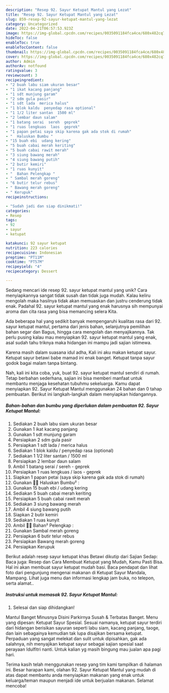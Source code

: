 ```yaml
---
description: "Resep 92. Sayur Ketupat Mantul yang Lezat"
title: "Resep 92. Sayur Ketupat Mantul yang Lezat"
slug: 859-resep-92-sayur-ketupat-mantul-yang-lezat
category: Uncategorized
date: 2022-04-21T06:57:53.923Z
image: https://img-global.cpcdn.com/recipes/0035091184fca4ce/680x482cq70/92-sayur-ketupat-mantul-foto-resep-utama.jpg
hideToc: false
enableToc: true
enableTocContent: false
thumbnail: https://img-global.cpcdn.com/recipes/0035091184fca4ce/680x482cq70/92-sayur-ketupat-mantul-foto-resep-utama.jpg
cover: https://img-global.cpcdn.com/recipes/0035091184fca4ce/680x482cq70/92-sayur-ketupat-mantul-foto-resep-utama.jpg
author: Admin
authorAv: notfound
ratingvalue: 3
reviewcount: 3
recipeingredient:
- "2 buah labu siam ukuran besar"
- "1 ikat kacang panjang"
- "1 sdt munjung garam"
- "2 sdm gula pasir"
- "1 sdt lada  merica halus"
- "1 blok kaldu  penyedap rasa optional"
- "1 1/2 liter santan  1500 ml"
- "2 lembar daun salam"
- "1 batang serai  sereh  geprek"
- "1 ruas lengkuas  laos  geprek"
- "1 papan petai saya skip karena gak ada stok di rumah"
- "  Haluskan Bumbu "
- "15 buah ebi  udang kering"
- "5 buah cabai merah keriting"
- "5 buah cabai rawit merah"
- "3 siung bawang merah"
- "4 siung bawang putih"
- "2 butir kemiri"
- "1 ruas kunyit"
- "  Bahan Pelengkap "
- " Sambal merah goreng"
- "6 butir telur rebus"
- " Bawang merah goreng"
- " Kerupuk"
recipeinstructions:

- "Sudah jadi dan siap dinikmati!"
categories:
- Resep
tags:
- 92
- sayur
- ketupat

katakunci: 92 sayur ketupat 
nutrition: 223 calories
recipecuisine: Indonesian
preptime: "PT11M"
cooktime: "PT57M"
recipeyield: "4"
recipecategory: Dessert

---
```





Sedang mencari ide resep 92. sayur ketupat mantul yang unik? Cara menyiapkannya sangat tidak susah dan tidak juga mudah. Kalau keliru mengolah maka hasilnya tidak akan memuaskan dan justru cenderung tidak enak. Padahal 92. sayur ketupat mantul yang enak harusnya sih mempunyai aroma dan cita rasa yang bisa memancing selera Kita.





Ada beberapa hal yang sedikit banyak mempengaruhi kualitas rasa dari 92. sayur ketupat mantul, pertama dari jenis bahan, selanjutnya pemilihan bahan segar dan Bagus, hingga cara mengolah dan menyajikannya. Tak perlu pusing kalau mau menyiapkan 92. sayur ketupat mantul yang enak,      asal sudah tahu triknya maka hidangan ini mampu jadi sajian istimewa.














Karena masih dalam suasana idul adha, Kali ini aku makan ketupat sayur. Ketupat sayur betawi babe mamad ini enak banget. Ketupat tanpa sayur godok bagai malam tanpa bintang.






Nah, kali ini kita coba, yuk, buat 92. sayur ketupat mantul sendiri di rumah. Tetap berbahan sederhana, sajian ini bisa memberi manfaat untuk membantu menjaga kesehatan tubuhmu sekeluarga. Kamu dapat menyiapkan 92. Sayur Ketupat Mantul menggunakan 24 bahan dan 0 tahap pembuatan. Berikut ini langkah-langkah dalam menyiapkan hidangannya.

<!--inarticleads1-->

##### Bahan-bahan dan bumbu yang diperlukan dalam pembuatan 92. Sayur Ketupat Mantul:

1. Sediakan 2 buah labu siam ukuran besar
1. Gunakan 1 ikat kacang panjang
1. Gunakan 1 sdt munjung garam
1. Persiapkan 2 sdm gula pasir
1. Persiapkan 1 sdt lada / merica halus
1. Sediakan 1 blok kaldu / penyedap rasa (optional)
1. Sediakan 1 1/2 liter santan / 1500 ml
1. Persiapkan 2 lembar daun salam
1. Ambil 1 batang serai / sereh - geprek
1. Persiapkan 1 ruas lengkuas / laos - geprek
1. Siapkan 1 papan petai (saya skip karena gak ada stok di rumah)
1. Gunakan  👩‍🍳 Haluskan Bumbu² :
1. Gunakan 15 buah ebi / udang kering
1. Sediakan 5 buah cabai merah keriting
1. Persiapkan 5 buah cabai rawit merah
1. Sediakan 3 siung bawang merah
1. Ambil 4 siung bawang putih
1. Siapkan 2 butir kemiri
1. Sediakan 1 ruas kunyit
1. Ambil  👩‍🍳 Bahan² Pelengkap :
1. Gunakan  Sambal merah goreng
1. Persiapkan 6 butir telur rebus
1. Persiapkan  Bawang merah goreng
1. Persiapkan  Kerupuk


Berikut adalah resep sayur ketupat khas Betawi dikutip dari Sajian Sedap: Baca juga: Resep dan Cara Membuat Ketupat yang Mudah, Kamu Pasti Bisa. Hal ini akan membuat sayur ketupat mudah basi. Baca pendapat dan lihat foto dari pengunjung mengenai makanan di Ketupat Sayur Mandala, Mampang. Lihat juga menu dan informasi lengkap jam buka, no telepon, serta alamat.. 

<!--inarticleads2-->

##### Instruksi untuk memasak 92. Sayur Ketupat Mantul:


1. Selesai dan siap dihidangkan!

Mantul Banget Minusnya Disini Parkirnya Susah &amp; Terbatas Banget. Menu yang dipesan: Ketupat Sayur Spesial. Sesuai namanya, ketupat sayur terdiri dari hidangan berisikan sayuran seperti labu siam, kacang panjang, taoge, dan lain sebagainya kemudian tak lupa disajikan bersama ketupat. Perpaduan yang sangat melekat dan sulit untuk dipisahkan, gak ada salahnya, nih menyajikan ketupat sayur sebagai sajian spesial saat perayaan Idulfitri nanti. Untuk kalian yg masih bingung mau jualan apa pagi hari. 

Terima kasih telah menggunakan resep yang tim kami tampilkan di halaman ini. Besar harapan kami, olahan 92. Sayur Ketupat Mantul yang mudah di atas dapat membantu anda menyiapkan makanan yang enak untuk keluarga/teman maupun menjadi ide untuk berjualan makanan. Selamat mencoba!
